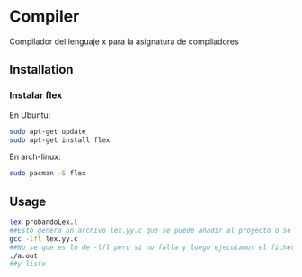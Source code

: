 # Compiler
Compilador del lenguaje x para la asignatura de compiladores

## Installation

### Instalar flex 
En Ubuntu:
```bash
sudo apt-get update
sudo apt-get install flex
```
En arch-linux:
```bash
sudo pacman -S flex
```
## Usage

```bash
lex probandoLex.l
##Esto genera un archivo lex.yy.c que se puede añadir al proyecto o se puede ejecutar utilizando 
gcc -lfl lex.yy.c
##No se que es lo de -lfl pero si no falla y luego ejecutamos el fichero a.out que se ha generado
./a.out
##y listo

```
